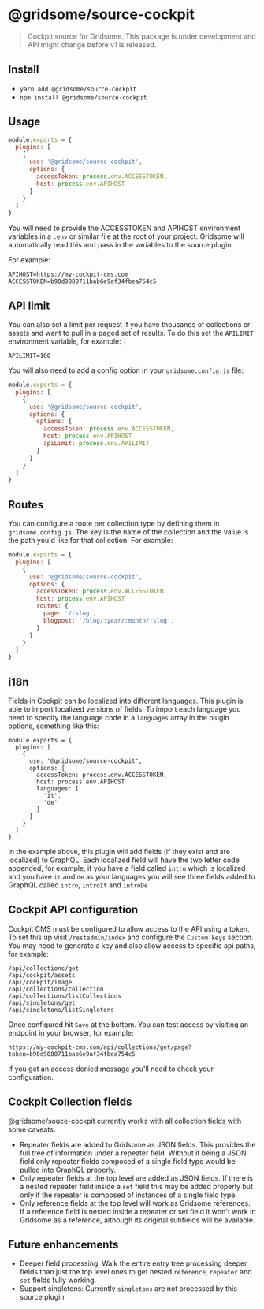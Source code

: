 # @gridsome/source-cockpit

> Cockpit source for Gridsome. This package is under development and
API might change before v1 is released.

## Install
- `yarn add @gridsome/source-cockpit`
- `npm install @gridsome/source-cockpit`

## Usage

```js
module.exports = {
  plugins: [
    {
      use: '@gridsome/source-cockpit',
      options: {
        accessToken: process.env.ACCESSTOKEN,
        host: process.env.APIHOST
      }
    }
  ]
}
```

You will need to provide the ACCESSTOKEN and APIHOST environment variables in a `.env` or similar file at the root of your project. Gridsome will automatically read this and pass in the variables to the source plugin.

For example:

```
APIHOST=https://my-cockpit-cms.com
ACCESSTOKEN=b90d9080711bab6e9af34fbea754c5
```

## API limit

You can also set a limit per request if you have thousands of collections or assets and want to pull in a paged set of results. To do this set the `APILIMIT` environment variable, for example:                                      │

```
APILIMIT=100
```

You will also need to add a config option in your `gridsome.config.js` file:

```js
module.exports = {
  plugins: [
    {
      use: '@gridsome/source-cockpit',
      options: {
        options: {
          accessToken: process.env.ACCESSTOKEN,
          host: process.env.APIHOST
          apiLimit: process.env.APILIMIT
        }
      }
    }
  ]
}
```

## Routes

You can configure a route per collection type by defining them in `gridsome.config.js`. The key is the name of the collection and the value is the path you'd like for that collection. For example:

```javascript
module.exports = {
  plugins: [
    {
      use: '@gridsome/source-cockpit',
      options: {
        accessToken: process.env.ACCESSTOKEN,
        host: process.env.APIHOST
        routes: {
          page: '/:slug',
          blogpost: '/blog/:year/:month/:slug',
        }
      }
    }
  ]
}

```

## i18n

Fields in Cockpit can be localized into different languages. This plugin is able to import localized versions of fields. To import each language you need to specify the language code in a `languages` array in the plugin options, something like this:

```
module.exports = {
  plugins: [
    {
      use: '@gridsome/source-cockpit',
      options: {
        accessToken: process.env.ACCESSTOKEN,
        host: process.env.APIHOST
        languages: [
          'it',
          'de'
        ]
      }
    }
  ]
}
```

In the example above, this plugin will add fields (if they exist and are localized) to GraphQL. Each localized field will have the two letter code appended, for example, if you have a field called `intro` which is localized and you have `it` and `de` as your languages you will see three fields added to GraphQL called `intro`, `introIt` and `introDe`

## Cockpit API configuration

Cockpit CMS must be configured to allow access to the API using a token. To set this up visit `/restadmin/index` and configure the `Custom keys` section. You may need to generate a key and also allow access to specific api paths, for example:

```
/api/collections/get
/api/cockpit/assets
/api/cockpit/image
/api/collections/collection
/api/collections/listCollections
/api/singletons/get
/api/singletons/listSingletons
```

Once configured hit `Save` at the bottom. You can test access by visiting an endpoint in your browser, for example:

```
https://my-cockpit-cms.com/api/collections/get/page?token=b90d9080711bab6e9af34fbea754c5
```

If you get an access denied message you'll need to check your configuration.

## Cockpit Collection fields

@gridsome/souce-cockpit currently works with all collection fields with some caveats:

- Repeater fields are added to Gridsome as JSON fields. This provides the full tree of information under a repeater field. Without it being a JSON field only repeater fields composed of a single field type would be pulled into GraphQL properly.
- Only repeater fields at the top level are added as JSON fields. If there is a nested repeater field inside a `set` field this may be added properly but only if the repeater is composed of instances of a single field type.
- Only reference fields at the top level will work as Gridsome references. If a reference field is nested inside a repeater or set field it won't work in Gridsome as a reference, although its original subfields will be available.

## Future enhancements

- Deeper field processing: Walk the entire entry tree processing deeper fields than just the top level ones to get nested `reference`, `repeater` and `set` fields fully working.
- Support singletons: Currently `singletons` are not processed by this source plugin
